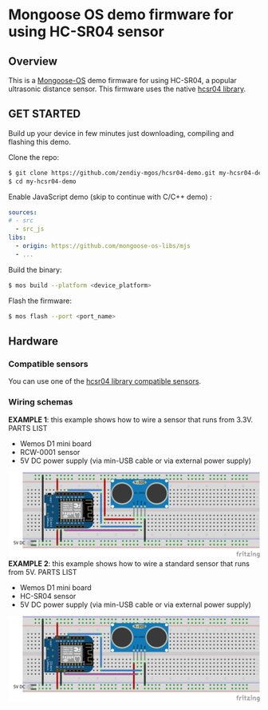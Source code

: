 # Mongoose OS demo firmware for using HC-SR04 sensor
## Overview
This is a [Mongoose-OS](https://mongoose-os.com/) demo firmware for using HC-SR04, a popular ultrasonic distance sensor. This firmware uses the native [hcsr04 library](https://github.com/zendiy-mgos/hcsr04).
## GET STARTED
Build up your device in few minutes just downloading, compiling and flashing this demo.

Clone the repo:
```bash
$ git clone https://github.com/zendiy-mgos/hcsr04-demo.git my-hcsr04-demo
$ cd my-hcsr04-demo
```
Enable JavaScript demo (skip to continue with C/C++ demo) :
```yaml
sources:
# - src
  - src_js
libs:
  - origin: https://github.com/mongoose-os-libs/mjs
  - ...
```
Build the binary:
```bash
$ mos build --platform <device_platform>
```
Flash the firmware:
```bash
$ mos flash --port <port_name>
```
## Hardware
### Compatible sensors
You can use one of the [hcsr04 library compatible sensors](https://github.com/zendiy-mgos/hcsr04/blob/master/README.md#compatible-sensors).
### Wiring schemas
**EXAMPLE 1**: this example shows how to wire a sensor that runs from 3.3V.
PARTS LIST
 - Wemos D1 mini board
 - RCW-0001 sensor
 - 5V DC power supply (via min-USB cable or via external power supply)

![rcw-0001 wiring schema](docs/hcsr04-3V-demo-sketch_bb.png)
**EXAMPLE 2**: this example shows how to wire a standard sensor that runs from 5V.
PARTS LIST
 - Wemos D1 mini board
 - HC-SR04 sensor
 - 5V DC power supply (via min-USB cable or via external power supply)

![hc-sr04 wiring schema](docs/hcsr04-5V-demo-sketch_bb.png)
